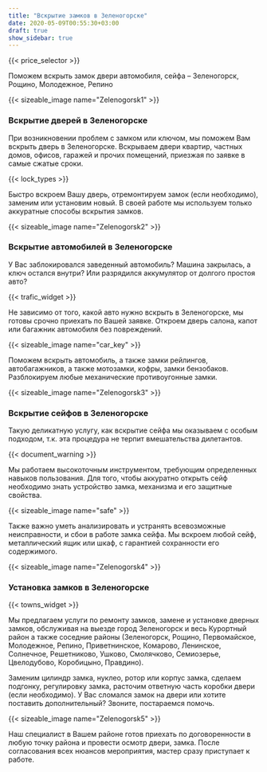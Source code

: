 ```yaml
---
title: "Вскрытие замков в Зеленогорске"
date: 2020-05-09T00:55:30+03:00
draft: true
show_sidebar: true
---
```


{{< price_selector >}}

Поможем вскрыть замок двери автомобиля, сейфа – Зеленогорск, Рощино, Молодежное, Репино

{{< sizeable_image name="Zelenogorsk1" >}}

### Вскрытие дверей в Зеленогорске

При возникновении проблем с замком или ключом, мы поможем Вам вскрыть дверь в Зеленогорске. Вскрываем двери квартир, частных домов, офисов, гаражей и прочих помещений, приезжая по заявке в самые сжатые сроки. 

{{< lock_types >}}

Быстро вскроем Вашу дверь, отремонтируем замок (если необходимо), заменим или установим новый. В своей работе мы используем только аккуратные способы вскрытия замков.

{{< sizeable_image name="Zelenogorsk2" >}}

### Вскрытие автомобилей в Зеленогорске

У Вас заблокировался заведенный автомобиль? Машина закрылась, а ключ остался внутри? Или разрядился аккумулятор от долгого простоя авто? 

{{< trafic_widget >}}

Не зависимо от того, какой авто нужно вскрыть в Зеленогорске, мы готовы срочно приехать по Вашей заявке. Откроем дверь салона, капот или багажник автомобиля без повреждений. 

{{< sizeable_image name="car_key" >}}

Поможем вскрыть автомобиль, а также замки рейлингов, автобагажников, а также мотозамки, кофры, замки бензобаков. Разблокируем любые механические противоугонные замки.

{{< sizeable_image name="Zelenogorsk3" >}}

### Вскрытие сейфов в Зеленогорске

Такую деликатную услугу, как вскрытие сейфа мы оказываем с особым подходом, т.к. эта процедура не терпит вмешательства дилетантов. 

{{< document_warning >}}

Мы работаем высокоточным инструментом, требующим определенных навыков пользования. Для того, чтобы аккуратно открыть сейф необходимо знать устройство замка, механизма и его защитные свойства. 

{{< sizeable_image name="safe" >}}

Также важно уметь анализировать и устранять всевозможные неисправности, и сбои в работе замка сейфа. Мы вскроем любой сейф, металлический ящик или шкаф, с гарантией сохранности его содержимого.

{{< sizeable_image name="Zelenogorsk4" >}}

### Установка замков в Зеленогорске

{{< towns_widget >}}

Мы предлагаем услуги по ремонту замков, замене и установке дверных замков, обслуживая на выезде город Зеленогорск и весь Курортный район а также соседние районы (Зеленогорск, Рощино, Первомайское, Молодежное, Репино, Приветнинское, Комарово, Ленинское, Солнечное, Решетниково, Ушково, Смолячково, Семиозерье, Цвелодубово, Коробицыно, Правдино). 

Заменим цилиндр замка, нуклео, ротор или корпус замка, сделаем подгонку, регулировку замка, расточим ответную часть коробки двери (если необходимо). У Вас сломался замок на двери или хотите поставить дополнительный? Звоните, постараемся помочь. 

{{< sizeable_image name="Zelenogorsk5" >}}

Наш специалист в Вашем районе готов приехать по договоренности в любую точку района и провести осмотр двери, замка. После согласования всех нюансов мероприятия, мастер сразу приступает к работе.